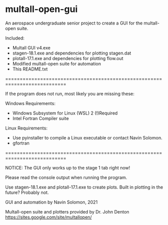 # multall-open-gui
 An aerospace undergraduate senior project to create a GUI for the multall-open suite.

Included:

- Multall GUI v4.exe
- stagen-18.1.exe and dependencies for plotting stagen.dat
- plotall-17.1.exe and dependencies for plotting flow.out
- Modified multall-open suite for automation
- This README.txt

===========================================================================

If the program does not run, most likely you are missing these:

Windows Requirements: 

- Windows Subsystem for Linux (WSL) 2 (!)Required
- Intel Fortran Compiler suite

Linux Requirements:

- Use pyinstaller to compile a Linux executable or contact Navin Solomon.
- gfortran

===========================================================================

NOTICE: The GUI only works up to the stage 1 tab right now!

Please read the console output when running the program.

Use stagen-18.1.exe and plotall-17.1.exe to create plots. Built in plotting in the future? Probably not.

GUI and automation by Navin Solomon, 2021

Multall-open suite and plotters provided by Dr. John Denton https://sites.google.com/site/multallopen/
